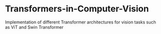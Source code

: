 # Transformers-in-Computer-Vision
Implementation of different Transformer architectures for vision tasks such as ViT and Swin Transformer
